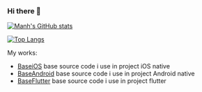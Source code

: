 ### Hi there 👋

[![Manh's GitHub stats](https://github-readme-stats.vercel.app/api?username=manhpham90vn)](https://github.com/anuraghazra/github-readme-stats)

[![Top Langs](https://github-readme-stats.vercel.app/api/top-langs/?username=manhpham90vn&layout=compact)](https://github.com/anuraghazra/github-readme-stats)

My works:
- [BaseiOS](https://github.com/manhpham90vn/iOS-VIPER-Architecture) base source code i use in project iOS native
- [BaseAndroid](https://github.com/manhpham90vn/BaseAndroid) base source code i use in project Android native
- [BaseFlutter](https://github.com/manhpham90vn/BaseFlutter) base source code i use in project flutter
